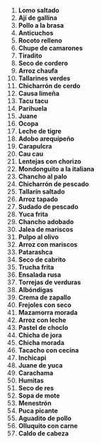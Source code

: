1. **Lomo saltado**
2. **Ají de gallina**
3. **Pollo a la brasa**
4. **Anticuchos**
5. **Rocoto relleno**
6. **Chupe de camarones**
7. **Tiradito**
8. **Seco de cordero**
9. **Arroz chaufa**
10. **Tallarines verdes**
11. **Chicharrón de cerdo**
12. **Causa limeña**
13. **Tacu tacu**
14. **Parihuela**
15. **Juane**
16. **Ocopa**
17. **Leche de tigre**
18. **Adobo arequipeño**
19. **Carapulcra**
20. **Cau cau**
21. **Lentejas con chorizo**
22. **Mondonguito a la italiana**
23. **Chancho al palo**
24. **Chicharrón de pescado**
25. **Tallarín saltado**
26. **Arroz tapado**
27. **Sudado de pescado**
28. **Yuca frita**
29. **Chancho adobado**
30. **Jalea de mariscos**
31. **Pulpo al olivo**
32. **Arroz con mariscos**
33. **Patarashca**
34. **Seco de cabrito**
35. **Trucha frita**
36. **Ensalada rusa**
37. **Torrejas de verduras**
38. **Albóndigas**
39. **Crema de zapallo**
40. **Frejoles con seco**
41. **Mazamorra morada**
42. **Arroz con leche**
43. **Pastel de choclo**
44. **Chicha de jora**
45. **Chicha morada**
46. **Tacacho con cecina**
47. **Inchicapi**
48. **Juane de yuca**
49. **Carachama**
50. **Humitas**
51. **Seco de res**
52. **Sopa de mote**
53. **Menestrón**
54. **Puca picante**
55. **Aguadito de pollo**
56. **Olluquito con carne**
57. **Caldo de cabeza**
